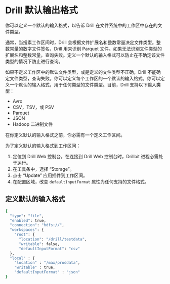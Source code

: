 # Drill 默认输出格式

你可以定义一个默认的输入格式，以告诉 Drill 在文件系统中的工作区中存在的文件类型。

通常，当搜素工作区间时，Drill 会根据文件扩展名和整数常量决定文件类型。整数常量的数字文件签名，Drill 用来识别 Parquet 文件。如果无法识别文件类型的扩展名和整数常量，查询失败。定义一个默认的输入格式可以防止在不确定该文件类型的情况下防止进行查询。

如果不定义工作区中的默认文件类型，或是定义的文件类型不正确，Drill 不能确定文件类型，查询失败。你可以定义每个工作区的一个默认的输入格式。你可以定义一个默认的输入格式，用于任何类型的文件类型。目前，Drill 支持以下输入类型：
  * Avro
  * CSV，TSV，或 PSV
  * Parquet
  * JSON
  * Hadoop 二进制文件

在你定义默认的输入格式之前，你必需有一个定义工作区间。

为了定义默认的输入格式到工作区间：
  1. 定位到 Drill Web 控制台。在连接到 Drill Web 控制台时，Drillbit 进程必需处于运行。
  2. 在工具条中，选择 “Storage”。
  3. 点击 “Update” 应用插件到工作区间。
  4. 在配置区域，改变 ``` defaultInputFormat ``` 属性为任何支持的文件格式。

## 定义默认的输入格式

```bash
{
  "type": "file",
  "enabled": true,
  "connection": "hdfs://",
  "workspaces": {
    "root": {
      "location": "/drill/testdata",
      "writable": false,
      "defaultInputFormat": "csv"
  },
  "local" : {
    "location" : "/max/proddata",
    "writable" : true,
    "defaultInputFormat" : "json"
}
```
